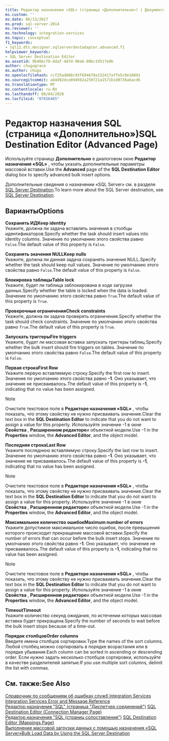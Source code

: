 ```yaml
---
title: Редактор назначения «SQL» (страница «Дополнительно») | Документация Майкрософт
ms.custom: ''
ms.date: 06/13/2017
ms.prod: sql-server-2014
ms.reviewer: ''
ms.technology: integration-services
ms.topic: conceptual
f1_keywords:
- sql12.dts.designer.sqlserverdestadapter.advanced.f1
helpviewer_keywords:
- SQL Server Destination Editor
ms.assetid: 9b46bcf8-ddaf-4d7d-90a6-80bc19517e9b
author: chugugrace
ms.author: chugu
ms.openlocfilehash: ccf25ad888c93f694678a152417affe5c0e16091
ms.sourcegitcommit: ad4d92dce894592a259721a1571b1d8736abacdb
ms.translationtype: MT
ms.contentlocale: ru-RU
ms.lasthandoff: 08/04/2020
ms.locfileid: "87656465"
---
```

# <a name="sql-destination-editor-advanced-page"></a><span data-ttu-id="6f70a-102">Редактор назначения SQL (страница «Дополнительно»)</span><span class="sxs-lookup"><span data-stu-id="6f70a-102">SQL Destination Editor (Advanced Page)</span></span>
  <span data-ttu-id="6f70a-103">Используйте страницу **Дополнительно** в диалоговом окне **Редактор назначения «SQL»** , чтобы указать дополнительные параметры массовой вставки.</span><span class="sxs-lookup"><span data-stu-id="6f70a-103">Use the **Advanced** page of the **SQL Destination Editor** dialog box to specify advanced bulk insert options.</span></span>  
  
 <span data-ttu-id="6f70a-104">Дополнительные сведения о назначении «SQL Server» см. в разделе [SQL Server Destination](data-flow/sql-server-destination.md).</span><span class="sxs-lookup"><span data-stu-id="6f70a-104">To learn more about the SQL Server destination, see [SQL Server Destination](data-flow/sql-server-destination.md).</span></span>  
  
## <a name="options"></a><span data-ttu-id="6f70a-105">Варианты</span><span class="sxs-lookup"><span data-stu-id="6f70a-105">Options</span></span>  
 <span data-ttu-id="6f70a-106">**Сохранять ИД**</span><span class="sxs-lookup"><span data-stu-id="6f70a-106">**Keep identity**</span></span>  
 <span data-ttu-id="6f70a-107">Укажите, должна ли задача вставлять значения в столбцы идентификаторов.</span><span class="sxs-lookup"><span data-stu-id="6f70a-107">Specify whether the task should insert values into identity columns.</span></span> <span data-ttu-id="6f70a-108">Значение по умолчанию этого свойства равно `False`.</span><span class="sxs-lookup"><span data-stu-id="6f70a-108">The default value of this property is `False`.</span></span>  
  
 <span data-ttu-id="6f70a-109">**Сохранять значения NULL**</span><span class="sxs-lookup"><span data-stu-id="6f70a-109">**Keep nulls**</span></span>  
 <span data-ttu-id="6f70a-110">Укажите, должна ли данная задача сохранять значения NULL.</span><span class="sxs-lookup"><span data-stu-id="6f70a-110">Specify whether the task should keep null values.</span></span> <span data-ttu-id="6f70a-111">Значение по умолчанию этого свойства равно `False`.</span><span class="sxs-lookup"><span data-stu-id="6f70a-111">The default value of this property is `False`.</span></span>  
  
 <span data-ttu-id="6f70a-112">**Блокировка таблицы**</span><span class="sxs-lookup"><span data-stu-id="6f70a-112">**Table lock**</span></span>  
 <span data-ttu-id="6f70a-113">Укажите, будет ли таблица заблокирована в ходе загрузки данных.</span><span class="sxs-lookup"><span data-stu-id="6f70a-113">Specify whether the table is locked when the data is loaded.</span></span> <span data-ttu-id="6f70a-114">Значение по умолчанию этого свойства равно `True`.</span><span class="sxs-lookup"><span data-stu-id="6f70a-114">The default value of this property is `True`.</span></span>  
  
 <span data-ttu-id="6f70a-115">**Проверочные ограничения**</span><span class="sxs-lookup"><span data-stu-id="6f70a-115">**Check constraints**</span></span>  
 <span data-ttu-id="6f70a-116">Укажите, должна ли задача проверять ограничения.</span><span class="sxs-lookup"><span data-stu-id="6f70a-116">Specify whether the task should check constraints.</span></span> <span data-ttu-id="6f70a-117">Значение по умолчанию этого свойства равно `True`.</span><span class="sxs-lookup"><span data-stu-id="6f70a-117">The default value of this property is `True`.</span></span>  
  
 <span data-ttu-id="6f70a-118">**Запускать триггеры**</span><span class="sxs-lookup"><span data-stu-id="6f70a-118">**Fire triggers**</span></span>  
 <span data-ttu-id="6f70a-119">Укажите, будет ли массовая вставка запускать триггеры таблиц.</span><span class="sxs-lookup"><span data-stu-id="6f70a-119">Specify whether the bulk insert should fire triggers on tables.</span></span> <span data-ttu-id="6f70a-120">Значение по умолчанию этого свойства равно `False`.</span><span class="sxs-lookup"><span data-stu-id="6f70a-120">The default value of this property is `False`.</span></span>  
  
 <span data-ttu-id="6f70a-121">**Первая строка**</span><span class="sxs-lookup"><span data-stu-id="6f70a-121">**First Row**</span></span>  
 <span data-ttu-id="6f70a-122">Укажите первую вставляемую строку.</span><span class="sxs-lookup"><span data-stu-id="6f70a-122">Specify the first row to insert.</span></span> <span data-ttu-id="6f70a-123">Значение по умолчанию этого свойства равно **-1**. Оно указывает, что значение не присваивалось.</span><span class="sxs-lookup"><span data-stu-id="6f70a-123">The default value of this property is **-1**, indicating that no value has been assigned.</span></span>  
  
> [!NOTE]  
>  <span data-ttu-id="6f70a-124">Очистите текстовое поле в **Редакторе назначения «SQL»** , чтобы показать, что этому свойству не нужно присваивать значение.</span><span class="sxs-lookup"><span data-stu-id="6f70a-124">Clear the text box in the **SQL Destination Editor** to indicate that you do not want to assign a value for this property.</span></span> <span data-ttu-id="6f70a-125">Используйте значение -1 в окне **Свойства** , **Расширенном редакторе**и объектной модели.</span><span class="sxs-lookup"><span data-stu-id="6f70a-125">Use -1 in the **Properties** window, the **Advanced Editor**, and the object model.</span></span>  
  
 <span data-ttu-id="6f70a-126">**Последняя строка**</span><span class="sxs-lookup"><span data-stu-id="6f70a-126">**Last Row**</span></span>  
 <span data-ttu-id="6f70a-127">Укажите последнюю вставляемую строку.</span><span class="sxs-lookup"><span data-stu-id="6f70a-127">Specify the last row to insert.</span></span> <span data-ttu-id="6f70a-128">Значение по умолчанию этого свойства равно **-1**. Оно указывает, что значение не присваивалось.</span><span class="sxs-lookup"><span data-stu-id="6f70a-128">The default value of this property is **-1**, indicating that no value has been assigned.</span></span>  
  
> [!NOTE]  
>  <span data-ttu-id="6f70a-129">Очистите текстовое поле в **Редакторе назначения «SQL»** , чтобы показать, что этому свойству не нужно присваивать значение.</span><span class="sxs-lookup"><span data-stu-id="6f70a-129">Clear the text box in the **SQL Destination Editor** to indicate that you do not want to assign a value for this property.</span></span> <span data-ttu-id="6f70a-130">Используйте значение -1 в окне **Свойства** , **Расширенном редакторе**и объектной модели.</span><span class="sxs-lookup"><span data-stu-id="6f70a-130">Use -1 in the **Properties** window, the **Advanced Editor**, and the object model.</span></span>  
  
 <span data-ttu-id="6f70a-131">**Максимальное количество ошибок**</span><span class="sxs-lookup"><span data-stu-id="6f70a-131">**Maximum number of errors**</span></span>  
 <span data-ttu-id="6f70a-132">Укажите допустимое максимальное число ошибок, после превышения которого происходит прекращение массовой вставки.</span><span class="sxs-lookup"><span data-stu-id="6f70a-132">Specify the number of errors that can occur before the bulk insert stops.</span></span> <span data-ttu-id="6f70a-133">Значение по умолчанию этого свойства равно **-1**. Оно указывает, что значение не присваивалось.</span><span class="sxs-lookup"><span data-stu-id="6f70a-133">The default value of this property is **-1**, indicating that no value has been assigned.</span></span>  
  
> [!NOTE]  
>  <span data-ttu-id="6f70a-134">Очистите текстовое поле в **Редакторе назначения «SQL»** , чтобы показать, что этому свойству не нужно присваивать значение.</span><span class="sxs-lookup"><span data-stu-id="6f70a-134">Clear the text box in the **SQL Destination Editor** to indicate that you do not want to assign a value for this property.</span></span> <span data-ttu-id="6f70a-135">Используйте значение -1 в окне **Свойства** , **Расширенном редакторе**и объектной модели.</span><span class="sxs-lookup"><span data-stu-id="6f70a-135">Use -1 in the **Properties** window, the **Advanced Editor**, and the object model.</span></span>  
  
 <span data-ttu-id="6f70a-136">**Timeout**</span><span class="sxs-lookup"><span data-stu-id="6f70a-136">**Timeout**</span></span>  
 <span data-ttu-id="6f70a-137">Укажите количество секунд ожидания, по истечении которых массовая вставка будет прекращена.</span><span class="sxs-lookup"><span data-stu-id="6f70a-137">Specify the number of seconds to wait before the bulk insert stops because of a time-out.</span></span>  
  
 <span data-ttu-id="6f70a-138">**Порядок столбцов**</span><span class="sxs-lookup"><span data-stu-id="6f70a-138">**Order columns**</span></span>  
 <span data-ttu-id="6f70a-139">Введите имена столбцов сортировки.</span><span class="sxs-lookup"><span data-stu-id="6f70a-139">Type the names of the sort columns.</span></span> <span data-ttu-id="6f70a-140">Любой столбец можно сортировать в порядке возрастания или в порядке убывания.</span><span class="sxs-lookup"><span data-stu-id="6f70a-140">Each column can be sorted in ascending or descending order.</span></span> <span data-ttu-id="6f70a-141">Если нужно задать несколько столбцов сортировки, используйте в качестве разделителей запятые.</span><span class="sxs-lookup"><span data-stu-id="6f70a-141">If you use multiple sort columns, delimit the list with commas.</span></span>  
  
## <a name="see-also"></a><span data-ttu-id="6f70a-142">См. также:</span><span class="sxs-lookup"><span data-stu-id="6f70a-142">See Also</span></span>  
 <span data-ttu-id="6f70a-143">[Справочник по сообщениям об ошибках служб Integration Services](../../2014/integration-services/integration-services-error-and-message-reference.md) </span><span class="sxs-lookup"><span data-stu-id="6f70a-143">[Integration Services Error and Message Reference](../../2014/integration-services/integration-services-error-and-message-reference.md) </span></span>  
 <span data-ttu-id="6f70a-144">[Редактор назначения "SQL" &#40;страница "Диспетчер соединений"&#41;](../../2014/integration-services/sql-destination-editor-connection-manager-page.md) </span><span class="sxs-lookup"><span data-stu-id="6f70a-144">[SQL Destination Editor &#40;Connection Manager Page&#41;](../../2014/integration-services/sql-destination-editor-connection-manager-page.md) </span></span>  
 <span data-ttu-id="6f70a-145">[Редактор назначения "SQL &#40;страниц сопоставления"&#41;](../../2014/integration-services/sql-destination-editor-mappings-page.md) </span><span class="sxs-lookup"><span data-stu-id="6f70a-145">[SQL Destination Editor &#40;Mappings Page&#41;](../../2014/integration-services/sql-destination-editor-mappings-page.md) </span></span>  
 [<span data-ttu-id="6f70a-146">Выполнение массовой загрузки данных с помощью назначения «SQL Server»</span><span class="sxs-lookup"><span data-stu-id="6f70a-146">Bulk Load Data by Using the SQL Server Destination</span></span>](data-flow/bulk-load-data-by-using-the-sql-server-destination.md)  
  
  
